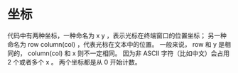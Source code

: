 # 坐标

代码中有两种坐标，一种命名为 x y ，表示光标在终端窗口的位置坐标；
另一种命名为 row column(col) ，代表光标在文本中的位置。
一般来说， row 和 y 是相同的， column(col) 和 x 则不一定相同。
因为非 ASCII 字符（比如中文）会占用 2 个或者多个 x 。
两个坐标都是从 0 开始计数。